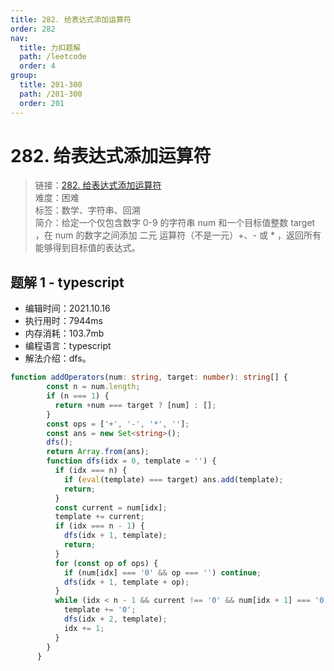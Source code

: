 ```yaml
---
title: 282. 给表达式添加运算符
order: 282
nav:
  title: 力扣题解
  path: /leetcode
  order: 4
group:
  title: 201-300
  path: /201-300
  order: 201
---
```


# 282. 给表达式添加运算符
    
> 链接：[282. 给表达式添加运算符](https://leetcode-cn.com/problems/expression-add-operators/)  
> 难度：困难  
> 标签：数学、字符串、回溯  
> 简介：给定一个仅包含数字 0-9 的字符串 num 和一个目标值整数 target ，在 num 的数字之间添加 二元 运算符（不是一元）+、- 或 * ，返回所有能够得到目标值的表达式。
      
## 题解 1 - typescript
- 编辑时间：2021.10.16
- 执行用时：7944ms
- 内存消耗：103.7mb
- 编程语言：typescript
- 解法介绍：dfs。
```typescript
function addOperators(num: string, target: number): string[] {
        const n = num.length;
        if (n === 1) {
          return +num === target ? [num] : [];
        }
        const ops = ['+', '-', '*', ''];
        const ans = new Set<string>();
        dfs();
        return Array.from(ans);
        function dfs(idx = 0, template = '') {
          if (idx === n) {
            if (eval(template) === target) ans.add(template);
            return;
          }
          const current = num[idx];
          template += current;
          if (idx === n - 1) {
            dfs(idx + 1, template);
            return;
          }
          for (const op of ops) {
            if (num[idx] === '0' && op === '') continue;
            dfs(idx + 1, template + op);
          }
          while (idx < n - 1 && current !== '0' && num[idx + 1] === '0') {
            template += '0';
            dfs(idx + 2, template);
            idx += 1;
          }
        }
      }
```

      